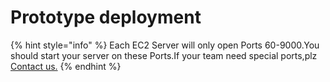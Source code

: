 # Prototype deployment



{% hint style="info" %}
Each EC2 Server will only open Ports 60-9000.You should start your server on these Ports.If your team need special ports,plz [Contact us.](../../tech-support/online-support.md)
{% endhint %}



